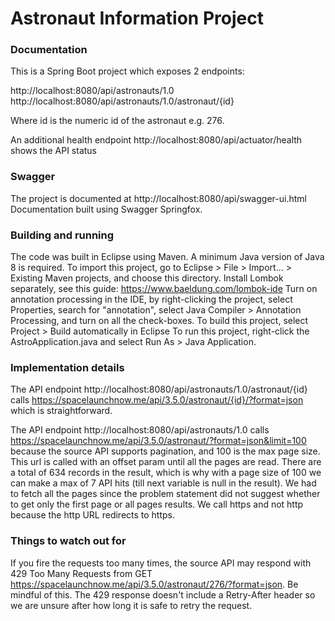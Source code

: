 # Astronaut Information Project

### Documentation

This is a Spring Boot project which exposes 2 endpoints:

http://localhost:8080/api/astronauts/1.0
http://localhost:8080/api/astronauts/1.0/astronaut/{id}

Where id is the numeric id of the astronaut e.g. 276.

An additional health endpoint
http://localhost:8080/api/actuator/health shows the API status


### Swagger

The project is documented at http://localhost:8080/api/swagger-ui.html
Documentation built using Swagger Springfox.

### Building and running

The code was built in Eclipse using Maven. A minimum Java version of Java 8 is required. 
To import this  project, go to Eclipse > File > Import... > Existing Maven projects, and choose this directory.
Install Lombok separately, see this guide: https://www.baeldung.com/lombok-ide
Turn on annotation processing in the IDE, by right-clicking the project, select Properties, search for "annotation", select Java Compiler > Annotation Processing, and turn on all the check-boxes.
To build this project, select Project > Build automatically in Eclipse
To run this project, right-click the AstroApplication.java and select Run As > Java Application.

### Implementation details

The API endpoint http://localhost:8080/api/astronauts/1.0/astronaut/{id} calls https://spacelaunchnow.me/api/3.5.0/astronaut/{id}/?format=json which is straightforward.

The API endpoint http://localhost:8080/api/astronauts/1.0 calls https://spacelaunchnow.me/api/3.5.0/astronaut/?format=json&limit=100 because the source API supports pagination, and 100 is the max page size. This url is called with an offset param until all the pages are read. There are a total of 634 records in the result, which is why with a page size of 100 we can make a max of 7 API hits (till next variable is null in the result). We had to fetch all the pages since the problem statement did not suggest whether to get only the first page or all pages results. We call https and not http because the http URL redirects to https.

### Things to watch out for

If you fire the requests too many times, the source API may respond with 429 Too Many Requests from GET https://spacelaunchnow.me/api/3.5.0/astronaut/276/?format=json. Be mindful of this. The 429 response doesn't include a Retry-After header so we are unsure after how long it is safe to retry the request.
